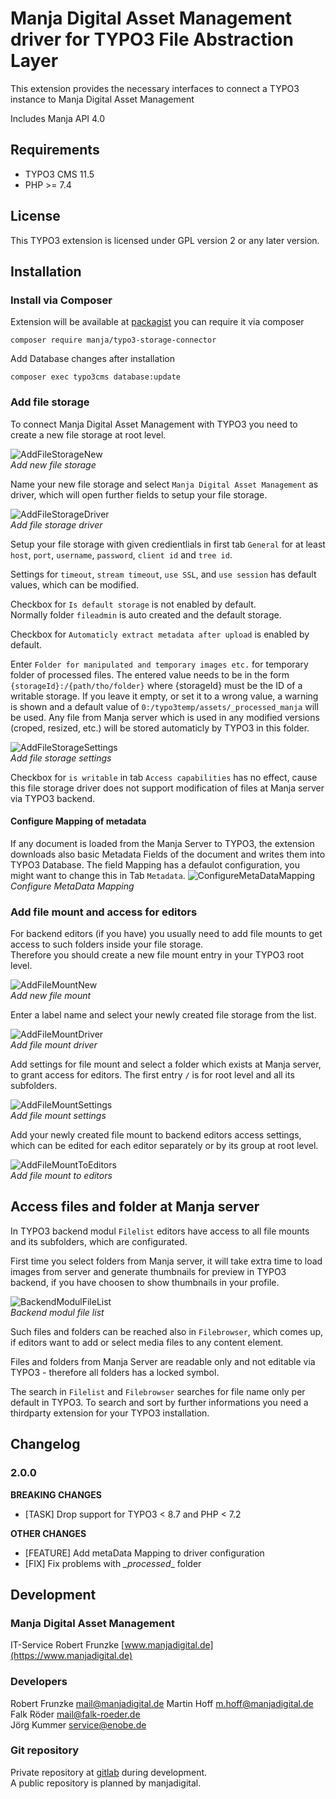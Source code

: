 # Manja Digital Asset Management driver for TYPO3 File Abstraction Layer

This extension provides the necessary interfaces to connect a TYPO3 instance to Manja Digital Asset Management

Includes Manja API 4.0

## Requirements

* TYPO3 CMS 11.5
* PHP >= 7.4

## License

This TYPO3 extension is licensed under GPL version 2 or any later version.

## Installation

### Install via Composer

Extension will be available at [packagist](https://packagist.org/packages/manja/typo3-storage-connector) you can require it via composer

`composer require manja/typo3-storage-connector`

Add Database changes after installation

`composer exec typo3cms database:update`

### Add file storage

To connect Manja Digital Asset Management with TYPO3 you need to create a new file storage at root level.

![AddFileStorageNew](Resources/Public/Documentation/02_AddFileStorageNew.png)  
_Add new file storage_

Name your new file storage and select `Manja Digital Asset Management` as driver, which will open further fields to setup your file storage.

![AddFileStorageDriver](Resources/Public/Documentation/03_AddFileStorageDriver.png)  
_Add file storage driver_

Setup your file storage with given credientlials in first tab `General` for at least `host`, `port`, `username`, `password`, `client id` and `tree id`.

Settings for `timeout`, `stream timeout`, `use SSL`, and `use session` has default values, which can be modified.

Checkbox for `Is default storage` is not enabled by default.  
Normally folder `fileadmin` is auto created and the default storage.

Checkbox for `Automaticly extract metadata after upload` is enabled by default.

Enter `Folder for manipulated and temporary images etc.` for temporary folder of processed files. The entered value needs to be in the form `{storageId}:/{path/tho/folder}`
where {storageId} must be the ID of a writable storage. If you leave it empty, or set it to a wrong value, a warning is shown and a default value of `0:/typo3temp/assets/_processed_manja` will be used.
Any file from Manja server which is used in any modified versions (croped, resized, etc.) will be stored automaticly by TYPO3 in this folder.

![AddFileStorageSettings](Resources/Public/Documentation/04_AddFileStorageSettings.png)  
_Add file storage settings_

Checkbox for `is writable` in tab `Access capabilities` has no effect, cause this file storage driver does not support modification of files at Manja server via TYPO3 backend.

#### Configure Mapping of metadata

If any document is loaded from the Manja Server to TYPO3, the extension downloads also basic Metadata Fields of the document and writes them into TYPO3 Database. The field Mapping has a defaulot configuration, you might want to change this in Tab `Metadata`.
![ConfigureMetaDataMapping](Resources/Public/Documentation/04_02_AddFileStorageSettings.png)  
_Configure MetaData Mapping_

### Add file mount and access for editors

For backend editors (if you have) you usually need to add file mounts to get access to such folders inside your file storage.  
Therefore you should create a new file mount entry in your TYPO3 root level.

![AddFileMountNew](Resources/Public/Documentation/05_AddFileMountNew.png)  
_Add new file mount_

Enter a label name and select your newly created file storage from the list.

![AddFileMountDriver](Resources/Public/Documentation/06_AddFileMountDriver.png)  
_Add file mount driver_

Add settings for file mount and select a folder which exists at Manja server, to grant access for editors. The first entry `/` is for root level and all its subfolders.

![AddFileMountSettings](Resources/Public/Documentation/07_AddFileMountSettings.png)  
_Add file mount settings_

Add your newly created file mount to backend editors access settings, which can be edited for each editor separately or by its group at root level.

![AddFileMountToEditors](Resources/Public/Documentation/08_AddFileMountToEditors.png)  
_Add file mount to editors_

## Access files and folder at Manja server

In TYPO3 backend modul `Filelist` editors have access to all file mounts and its subfolders, which are configurated.

First time you select folders from Manja server, it will take extra time to load images from server and generate thumbnails for preview in TYPO3 backend, if you have choosen to show thumbnails in your profile.

![BackendModulFileList](Resources/Public/Documentation/09_BackendModulFileList.png)  
_Backend modul file list_

Such files and folders can be reached also in `Filebrowser`, which comes up, if editors want to add or select media files to any content element.

Files and folders from Manja Server are readable only and not editable via TYPO3 - therefore all folders has a locked symbol.

The search in `Filelist` and `Filebrowser` searches for file name only per default in TYPO3. To search and sort by further informations you need a thirdparty extension for your TYPO3 installation.

## Changelog ###
### 2.0.0 ###
**BREAKING CHANGES**
* [TASK] Drop support for TYPO3 < 8.7 and PHP < 7.2

**OTHER CHANGES**
* [FEATURE] Add metaData Mapping to driver configuration
* [FIX] Fix problems with _\_processed_\_ folder


## Development

### Manja Digital Asset Management

IT-Service Robert Frunzke [www.manjadigital.de](https://www.manjadigital.de)

### Developers

Robert Frunzke mail@manjadigital.de
Martin Hoff m.hoff@manjadigital.de
Falk Röder mail@falk-roeder.de  
Jörg Kummer service@enobe.de

### Git repository

Private repository at [gitlab](https://manjagit.virtomain.de/manja/Add-On_Typo3) during development.  
A public repository is planned by manjadigital.

